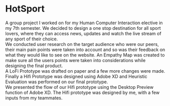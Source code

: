 # HotSport
A group project I worked on for my Human Computer Interaction elective in my 7th semester.
We decided to design a one stop destination for all sport lovers, where they can access news, updates and watch the live stream of any sport of their choice. <br>
We conducted user research on the target audience who were our peers, their main pain points were taken into account and so was their feedback on what they would like to see on the website.
An Empathy Map was created to make sure all the users points were taken into considerations while designing the final product. <br>
A LoFi Prototype was drafted on paper and a few more changes were made.
Finally a Hifi Prototype was designed using Adobe XD and Heuristic Evaluation was performed on our final prototype. <br>
We presented the flow of our Hifi prototype using the Desktop Preview function of Adobe XD.
The Hifi prototype was designed by me, with a few inputs from my teammates.
